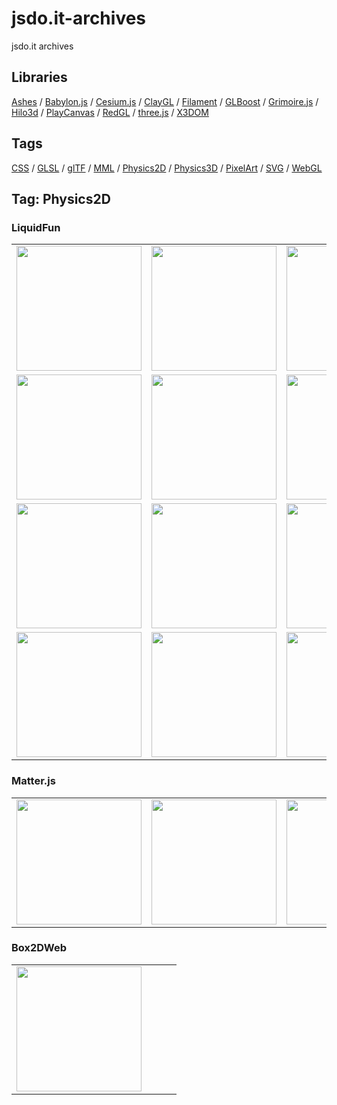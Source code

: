 # jsdo.it-archives
jsdo.it archives

## Libraries

[Ashes](../ashes) / [Babylon.js](../babylon.js) / [Cesium.js](../cesium.js) / [ClayGL](../claygl) / [Filament](../filament) / [GLBoost](../glboost)  / [Grimoire.js](../grimoire.js) / [Hilo3d](../hilo3d) / [PlayCanvas](../playcanvas) / [RedGL](../redgl) / [three.js](../three.js) / [X3DOM](../x3dom)

## Tags

[CSS](../css) / [GLSL](../glsl) / [glTF](../gltf) / [MML](../mml) / [Physics2D](../physics2d) / [Physics3D](../physics3d) / [PixelArt](../pixelart) / [SVG](../svg) / [WebGL](../webgl)

## Tag: Physics2D

### LiquidFun

<table>
<tr>
<td><a href="https://cx20.github.io/jsdo.it-archives/cx20/vkVp" title="LiquidFun を試してみるテスト"><img src="https://cx20.github.io/jsdo.it-archives/screenshot/vkVp.jpg" width="200" height="200"></a></td>
<td><a href="https://cx20.github.io/jsdo.it-archives/cx20/gsAW" title="LiquidFun を試してみるテスト（その２）"><img src="https://cx20.github.io/jsdo.it-archives/screenshot/gsAW.jpg" width="200" height="200"></a></td>
<td><a href="https://cx20.github.io/jsdo.it-archives/cx20/fsbM" title="LiquidFun を試してみるテスト（その２改）"><img src="https://cx20.github.io/jsdo.it-archives/screenshot/fsbM.jpg" width="200" height="200"></a></td>
<td><a href="https://cx20.github.io/jsdo.it-archives/cx20/7PQ5" title="LiquidFun を試してみるテスト（その３）"><img src="https://cx20.github.io/jsdo.it-archives/screenshot/7PQ5.jpg" width="200" height="200"></a></td>
</tr>
<tr>
<td><a href="https://cx20.github.io/jsdo.it-archives/cx20/y2SB" title="LiquidFun を試してみるテスト（その４）"><img src="https://cx20.github.io/jsdo.it-archives/screenshot/y2SB.jpg" width="200" height="200"></a></td>
<td><a href="https://cx20.github.io/jsdo.it-archives/cx20/oYCZ" title="LiquidFun を試してみるテスト（その５）"><img src="https://cx20.github.io/jsdo.it-archives/screenshot/oYCZ.jpg" width="200" height="200"></a></td>
<td><a href="https://cx20.github.io/jsdo.it-archives/cx20/tpQn" title="LiquidFun を試してみるテスト（その６）"><img src="https://cx20.github.io/jsdo.it-archives/screenshot/tpQn.jpg" width="200" height="200"></a></td>
<td><a href="https://cx20.github.io/jsdo.it-archives/cx20/kfa1" title="LiquidFun を試してみるテスト（その７）"><img src="https://cx20.github.io/jsdo.it-archives/screenshot/kfa1.jpg" width="200" height="200"></a></td>
</tr>
<tr>
<td><a href="https://cx20.github.io/jsdo.it-archives/cx20/496r" title="LiquidFun を試してみるテスト（その８）"><img src="https://cx20.github.io/jsdo.it-archives/screenshot/496r.jpg" width="200" height="200"></a></td>
<td><a href="https://cx20.github.io/jsdo.it-archives/cx20/y3GB" title="LiquidFun を試してみるテスト（その９）"><img src="https://cx20.github.io/jsdo.it-archives/screenshot/y3GB.jpg" width="200" height="200"></a></td>
<td><a href="https://cx20.github.io/jsdo.it-archives/cx20/9ebx" title="LiquidFun を試してみるテスト（その１０）"><img src="https://cx20.github.io/jsdo.it-archives/screenshot/9ebx.jpg" width="200" height="200"></a></td>
<td><a href="https://cx20.github.io/jsdo.it-archives/cx20/Avs3" title="forked: liquidfun test 3 (THREE.PointCloud)"><img src="https://cx20.github.io/jsdo.it-archives/screenshot/Avs3.jpg" width="200" height="200"></a></td>
</tr>
<tr>
<td><a href="https://cx20.github.io/jsdo.it-archives/cx20/AmQ3" title="Three.js + LiquidFun.js でドット絵を落下させてみるテスト"><img src="https://cx20.github.io/jsdo.it-archives/screenshot/AmQ3.jpg" width="200" height="200"></a></td>
<td><a href="https://cx20.github.io/jsdo.it-archives/cx20/s42C" title="Three.js + LiquidFun.js でドット絵を落下させてみるテスト（その２）"><img src="https://cx20.github.io/jsdo.it-archives/screenshot/s42C.jpg" width="200" height="200"></a></td>
<td><a href="https://cx20.github.io/jsdo.it-archives/cx20/5siT" title="Three.js + LiquidFun.js で写真を落下させてみるテスト"><img src="https://cx20.github.io/jsdo.it-archives/screenshot/5siT.jpg" width="200" height="200"></a></td>
<td></td>
</tr>
</table>

### Matter.js

<table>
<tr>
<td><a href="https://cx20.github.io/jsdo.it-archives/cx20/68Nl" title="Matter.js + Three.js でドット絵を物理演算してみるテスト（その２）"><img src="https://cx20.github.io/jsdo.it-archives/screenshot/68Nl.jpg" width="200" height="200"></a></td>
<td><a href="https://cx20.github.io/jsdo.it-archives/cx20/hcPS" title="Matter.js でテクスチャを使ってみるテスト"><img src="https://cx20.github.io/jsdo.it-archives/screenshot/hcPS.jpg" width="200" height="200"></a></td>
<td><a href="https://cx20.github.io/jsdo.it-archives/cx20/dJbc" title="Matter.js でゴゴゴを物理演算してみるテスト"><img src="https://cx20.github.io/jsdo.it-archives/screenshot/dJbc.jpg" width="200" height="200"></a></td>
<td><a href="https://cx20.github.io/jsdo.it-archives/cx20/lJhf" title="雲の中でゴゴゴを落下させてみるテスト"><img src="https://cx20.github.io/jsdo.it-archives/screenshot/lJhf.jpg" width="200" height="200"></a></td>
</tr>
</table>

### Box2DWeb

<table>
<tr>
<td><a href="https://cx20.github.io/jsdo.it-archives/cx20/9kU5" title="box2dweb.js でドット絵を物理演算してみるテスト（その２）"><img src="https://cx20.github.io/jsdo.it-archives/screenshot/9kU5.jpg" width="200" height="200"></a></td>
<td></td>
<td></td>
<td></td>
</tr>
</table>
